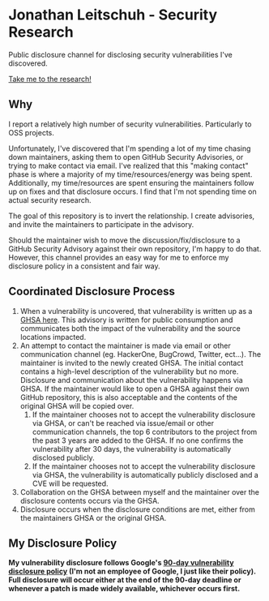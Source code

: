 # Jonathan Leitschuh - Security Research

Public disclosure channel for disclosing security vulnerabilities I've discovered.

[Take me to the research!](https://github.com/JLLeitschuh/security-research/security/advisories)

## Why

I report a relatively high number of security vulnerabilities. Particularly to OSS projects.

Unfortunately, I've discovered that I'm spending a lot of my time chasing down maintainers, asking them to open GitHub Security Advisories, or trying to make contact via email. I've realized that this "making contact" phase is where a majority of my time/resources/energy was being spent. Additionally, my time/resources are spent ensuring the maintainers follow up on fixes and that disclosure occurs. I find that I'm not spending time on actual security research.

The goal of this repository is to invert the relationship. I create advisories, and invite the maintainers to participate in the advisory.

Should the maintainer wish to move the discussion/fix/disclosure to a GitHub Security Advisory against their own repository, I'm happy to do that.
However, this channel provides an easy way for me to enforce my disclosure policy in a consistent and fair way.

## Coordinated Disclosure Process

1. When a vulnerability is uncovered, that vulnerability is written up as a [GHSA here](https://github.com/JLLeitschuh/security-research/security/advisories). This advisory is written for public consumption and communicates both the impact of the vulnerability and the source locations impacted.
2. An attempt to contact the maintainer is made via email or other communication channel (eg. HackerOne, BugCrowd, Twitter, ect...). The maintainer is invited to the newly created GHSA. The initial contact contains a high-level description of the vulnerability but no more. Disclosure and communication about the vulnerability happens via GHSA. If the maintainer would like to open a GHSA against their own GitHub repository, this is also acceptable and the contents of the original GHSA will be copied over.
   1. If the maintainer chooses not to accept the vulnerability disclosure via GHSA, or can't be reached via issue/email or other communication channels, the top 6 contributors to the project from the past 3 years are added to the GHSA.
      If no one confirms the vulnerability after 30 days, the vulnerability is automatically disclosed publicly.
   2. If the maintainer chooses not to accept the vulnerability disclosure via GHSA, the vulnerability is automatically publicly disclosed and a CVE will be requested.
4. Collaboration on the GHSA between myself and the maintainer over the disclosure contents occurs via the GHSA.
5. Disclosure occurs when the disclosure conditions are met, either from the maintainers GHSA or the original GHSA.

## My Disclosure Policy

**My vulnerability disclosure follows Google's [90-day vulnerability disclosure policy](https://www.google.com/about/appsecurity/) (I'm not an employee of Google, I just like their policy). Full disclosure will occur either at the end of the 90-day deadline or whenever a patch is made widely available, whichever occurs first.**
